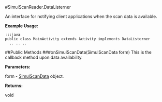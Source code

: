 #SimulScanReader.DataListerner

An interface for notifying client applications when the scan data is available.

**Example Usage:**

	:::java
	public class MainActivity extends Activity implements DataListerner
  	  .. .. ..


##Public Methods
###onSimulScanData(SimulScanData form)
This is the callback method upon data availability.

**Parameters:**

form - [SimulScanData](SimulScanData) object.

**Returns:**

void

